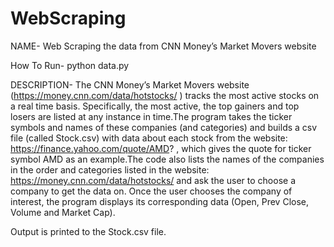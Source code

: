 # WebScraping


NAME-
Web Scraping the data from CNN Money’s Market Movers website 

How To Run-
python data.py

DESCRIPTION-
The CNN Money’s Market Movers website (https://money.cnn.com/data/hotstocks/ ) tracks the most active stocks on a real time basis. Specifically, the most active, the top 
gainers and top losers are listed at any instance in time.The program takes the ticker symbols and names of these companies (and categories) and builds a csv file 
(called Stock.csv) with data about each stock from the website: https://finance.yahoo.com/quote/AMD? , which gives the quote for ticker symbol AMD as an example.The code 
also lists the names of the companies in the order and categories listed in the website: https://money.cnn.com/data/hotstocks/ and ask the user to choose a company to get 
the data on. Once the user chooses the company of interest, the program displays its corresponding data (Open, Prev Close, Volume and Market Cap).

Output is printed to the Stock.csv file.

